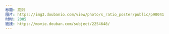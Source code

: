 ```yaml
---
标题: 亮剑
图片: https://img3.doubanio.com/view/photo/s_ratio_poster/public/p900419027.jpg
时时: 2005
链接: https://movie.douban.com/subject/2254648/
---
```

